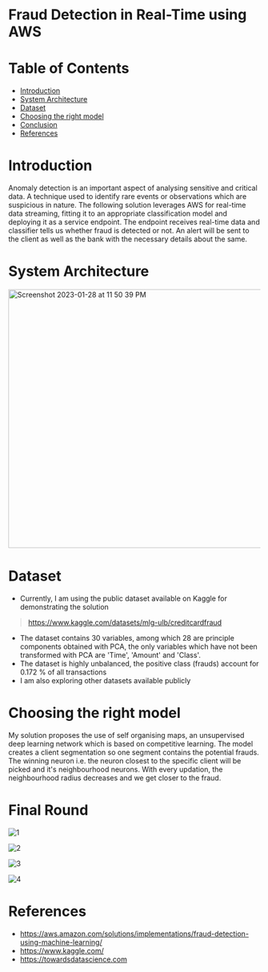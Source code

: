 # Fraud Detection in Real-Time using AWS

# Table of Contents

* [Introduction](#introduction)
* [System Architecture](#system-architecture)
* [Dataset](#dataset)
* [Choosing the right model](#model)
* [Conclusion](#conclusion)
* [References](*references)

# Introduction

Anomaly detection is an important aspect of analysing sensitive and critical data. A technique used to identify rare events or observations which are suspicious in nature. The following solution leverages AWS for real-time data streaming, fitting it to an appropriate classification model and deploying it as a service endpoint. The endpoint receives real-time data and classifier tells us whether fraud is detected or not. An alert will be sent to the client as well as the bank with the necessary details about the same.

# System Architecture

<img width="516" alt="Screenshot 2023-01-28 at 11 50 39 PM" src="https://user-images.githubusercontent.com/77115883/215284206-a61eb70d-cac2-4a6f-9540-884b2cbe98ee.png">


# Dataset

- Currently, I am using the public dataset available on Kaggle for demonstrating the solution
> https://www.kaggle.com/datasets/mlg-ulb/creditcardfraud 
- The dataset contains 30 variables, among which 28 are principle components obtained with PCA, the only variables which have not been transformed with PCA are 'Time', 'Amount' and 'Class'.
- The dataset is highly unbalanced, the positive class (frauds) account for 0.172 % of all transactions
- I am also exploring other datasets available publicly

# Choosing the right model

My solution proposes the use of self organising maps, an unsupervised deep learning network which is based on competitive learning.  The model creates a client segmentation so one segment contains the potential frauds. The winning neuron i.e. the neuron closest to the specific client will be picked and it's neighbourhood neurons. With every updation, the neighbourhood radius decreases and we get closer to the fraud.

# Final Round

![1](https://user-images.githubusercontent.com/77115883/222978100-fa7dc107-08b0-4a81-b43c-f0b362046a41.png)

![2](https://user-images.githubusercontent.com/77115883/222978112-6fee7b39-2d3c-4841-ae10-288e5bee5080.png)

![3](https://user-images.githubusercontent.com/77115883/222978124-0a4f7d39-85c3-416f-99a6-eacba017a48a.png)

![4](https://user-images.githubusercontent.com/77115883/222978133-113b42c2-07c9-421c-b924-a3be8f0637a2.png)


# References


- https://aws.amazon.com/solutions/implementations/fraud-detection-using-machine-learning/
- https://www.kaggle.com/
- https://towardsdatascience.com
